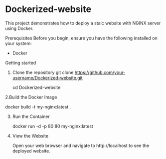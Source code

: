 # Dockerized-website

This project demonstrates how to deploy a staic website with NGINX server using Docker.

Prerequisites
Before you begin, ensure you have the following installed on your system:
* Docker

Getting started

1. Clone the repository
   git clone https://github.com/your-username/Dockerized-website.git
   
   cd Dockerized-website

2.Build the Docker Image

  docker build -t my-nginx:latest .

3. Run the Container
   
   docker run -d -p 80:80 my-nginx:latest
   
4. View the Website

   Open your web browser and navigate to http://localhost to see the deployed website.
